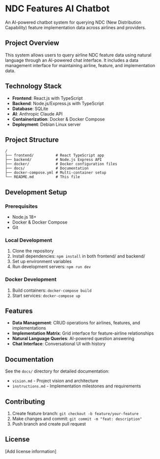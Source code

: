 # NDC Features AI Chatbot

An AI-powered chatbot system for querying NDC (New Distribution Capability) feature implementation data across airlines and providers.

## Project Overview

This system allows users to query airline NDC feature data using natural language through an AI-powered chat interface. It includes a data management interface for maintaining airline, feature, and implementation data.

## Technology Stack

- **Frontend**: React.js with TypeScript
- **Backend**: Node.js/Express.js with TypeScript  
- **Database**: SQLite
- **AI**: Anthropic Claude API
- **Containerization**: Docker & Docker Compose
- **Deployment**: Debian Linux server

## Project Structure

```
/
├── frontend/          # React TypeScript app
├── backend/           # Node.js Express API
├── docker/            # Docker configuration files
├── docs/              # Documentation
├── docker-compose.yml # Multi-container setup
└── README.md          # This file
```

## Development Setup

### Prerequisites
- Node.js 18+
- Docker & Docker Compose
- Git

### Local Development
1. Clone the repository
2. Install dependencies: `npm install` in both frontend/ and backend/
3. Set up environment variables
4. Run development servers: `npm run dev`

### Docker Development
1. Build containers: `docker-compose build`
2. Start services: `docker-compose up`

## Features

- **Data Management**: CRUD operations for airlines, features, and implementations
- **Implementation Matrix**: Grid interface for feature-airline relationships  
- **Natural Language Queries**: AI-powered question answering
- **Chat Interface**: Conversational UI with history

## Documentation

See the `docs/` directory for detailed documentation:
- `vision.md` - Project vision and architecture
- `instructions.md` - Implementation milestones and requirements

## Contributing

1. Create feature branch: `git checkout -b feature/your-feature`
2. Make changes and commit: `git commit -m "feat: description"`
3. Push branch and create pull request

## License

[Add license information]